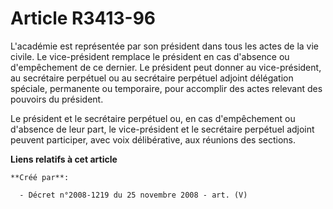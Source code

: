 # Article R3413-96

L'académie est représentée par son président dans tous les actes de la vie civile. Le vice-président remplace le président en
cas d'absence ou d'empêchement de ce dernier. Le président peut donner au vice-président, au secrétaire perpétuel ou au
secrétaire perpétuel adjoint délégation spéciale, permanente ou temporaire, pour accomplir des actes relevant des pouvoirs du
président.

Le président et le secrétaire perpétuel ou, en cas d'empêchement ou d'absence de leur part, le vice-président et le
secrétaire perpétuel adjoint peuvent participer, avec voix délibérative, aux réunions des sections.

**Liens relatifs à cet article**

	**Créé par**:

	  - Décret n°2008-1219 du 25 novembre 2008 - art. (V)
